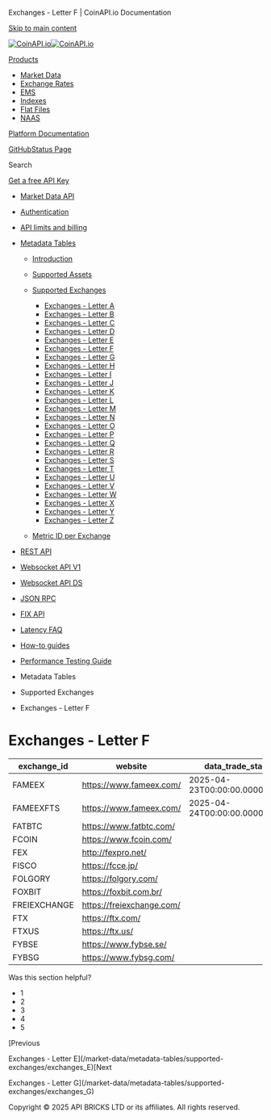 Exchanges - Letter F | CoinAPI.io Documentation




[Skip to main content](#__docusaurus_skipToContent_fallback)

[![CoinAPI.io](/img/logo.svg)![CoinAPI.io](/img/logo.svg)](https://www.coinapi.io)

[Products](/market-data/metadata-tables/supported-exchanges/exchanges_F)

* [Market Data](/market-data/)
* [Exchange Rates](/exchange-rates-api/)
* [EMS](/ems-api/)
* [Indexes](/indexes-api/)
* [Flat Files](/flat-files-api/)
* [NAAS](/naas-api/)

[Platform Documentation](/general/authentication)

[GitHub](https://github.com/api-bricks/api-bricks-sdk)[Status Page](https://status.coinapi.io)

Search

[Get a free API Key](https://console.coinapi.io/?link=/apikeys/create)

* [Market Data API](/market-data/)
* [Authentication](/market-data/authentication)
* [API limits and billing](/market-data/api-limits-and-billing-metrics)
* [Metadata Tables](/market-data/metadata-tables/introduction)

  + [Introduction](/market-data/metadata-tables/introduction)
  + [Supported Assets](/market-data/metadata-tables/supported-assets/assets_A)
  + [Supported Exchanges](/market-data/metadata-tables/supported-exchanges/exchanges_A)

    - [Exchanges - Letter A](/market-data/metadata-tables/supported-exchanges/exchanges_A)
    - [Exchanges - Letter B](/market-data/metadata-tables/supported-exchanges/exchanges_B)
    - [Exchanges - Letter C](/market-data/metadata-tables/supported-exchanges/exchanges_C)
    - [Exchanges - Letter D](/market-data/metadata-tables/supported-exchanges/exchanges_D)
    - [Exchanges - Letter E](/market-data/metadata-tables/supported-exchanges/exchanges_E)
    - [Exchanges - Letter F](/market-data/metadata-tables/supported-exchanges/exchanges_F)
    - [Exchanges - Letter G](/market-data/metadata-tables/supported-exchanges/exchanges_G)
    - [Exchanges - Letter H](/market-data/metadata-tables/supported-exchanges/exchanges_H)
    - [Exchanges - Letter I](/market-data/metadata-tables/supported-exchanges/exchanges_I)
    - [Exchanges - Letter J](/market-data/metadata-tables/supported-exchanges/exchanges_J)
    - [Exchanges - Letter K](/market-data/metadata-tables/supported-exchanges/exchanges_K)
    - [Exchanges - Letter L](/market-data/metadata-tables/supported-exchanges/exchanges_L)
    - [Exchanges - Letter M](/market-data/metadata-tables/supported-exchanges/exchanges_M)
    - [Exchanges - Letter N](/market-data/metadata-tables/supported-exchanges/exchanges_N)
    - [Exchanges - Letter O](/market-data/metadata-tables/supported-exchanges/exchanges_O)
    - [Exchanges - Letter P](/market-data/metadata-tables/supported-exchanges/exchanges_P)
    - [Exchanges - Letter Q](/market-data/metadata-tables/supported-exchanges/exchanges_Q)
    - [Exchanges - Letter R](/market-data/metadata-tables/supported-exchanges/exchanges_R)
    - [Exchanges - Letter S](/market-data/metadata-tables/supported-exchanges/exchanges_S)
    - [Exchanges - Letter T](/market-data/metadata-tables/supported-exchanges/exchanges_T)
    - [Exchanges - Letter U](/market-data/metadata-tables/supported-exchanges/exchanges_U)
    - [Exchanges - Letter V](/market-data/metadata-tables/supported-exchanges/exchanges_V)
    - [Exchanges - Letter W](/market-data/metadata-tables/supported-exchanges/exchanges_W)
    - [Exchanges - Letter X](/market-data/metadata-tables/supported-exchanges/exchanges_X)
    - [Exchanges - Letter Y](/market-data/metadata-tables/supported-exchanges/exchanges_Y)
    - [Exchanges - Letter Z](/market-data/metadata-tables/supported-exchanges/exchanges_Z)
  + [Metric ID per Exchange](/market-data/metadata-tables/metric_id)
* [REST API](/market-data/rest-api/)
* [Websocket API V1](/market-data/websocket/)
* [Websocket API DS](/market-data/websocket-ds/)
* [JSON RPC](/market-data/jsonrpc-api)
* [FIX API](/market-data/fix/)
* [Latency FAQ](/market-data/latency-faq/)
* [How-to guides](/market-data/how-to-guides/)
* [Performance Testing Guide](/market-data/performance-testing-guide)

* Metadata Tables
* Supported Exchanges
* Exchanges - Letter F

Exchanges - Letter F
====================

| exchange\_id | website | data\_trade\_start | data\_trade\_end |
| --- | --- | --- | --- |
| FAMEEX | <https://www.fameex.com/> | 2025-04-23T00:00:00.0000000Z | 2025-08-12T00:00:00.0000000Z |
| FAMEEXFTS | <https://www.fameex.com/> | 2025-04-24T00:00:00.0000000Z | 2025-08-12T00:00:00.0000000Z |
| FATBTC | <https://www.fatbtc.com/> |  |  |
| FCOIN | <https://www.fcoin.com/> |  |  |
| FEX | <http://fexpro.net/> |  |  |
| FISCO | <https://fcce.jp/> |  |  |
| FOLGORY | <https://folgory.com/> |  |  |
| FOXBIT | <https://foxbit.com.br/> |  |  |
| FREIEXCHANGE | <https://freiexchange.com/> |  |  |
| FTX | <https://ftx.com/> |  |  |
| FTXUS | <https://ftx.us/> |  |  |
| FYBSE | <https://www.fybse.se/> |  |  |
| FYBSG | <https://www.fybsg.com/> |  |  |

Was this section helpful?

* 1
* 2
* 3
* 4
* 5

[Previous

Exchanges - Letter E](/market-data/metadata-tables/supported-exchanges/exchanges_E)[Next

Exchanges - Letter G](/market-data/metadata-tables/supported-exchanges/exchanges_G)

Copyright © 2025 API BRICKS LTD or its affiliates. All rights reserved.
